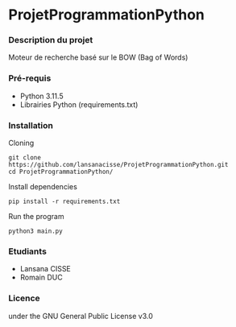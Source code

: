 # ProjetProgrammationPython

### Description du projet
Moteur de recherche basé sur le BOW (Bag of Words)

### Pré-requis
* Python 3.11.5
* Librairies Python (requirements.txt)

### Installation 
Cloning
```
git clone https://github.com/lansanacisse/ProjetProgrammationPython.git
cd ProjetProgrammationPython/
```
Install dependencies
```
pip install -r requirements.txt
```
Run the program
```
python3 main.py
```

### Etudiants
* Lansana CISSE
* Romain DUC

### Licence
under the GNU General Public License v3.0

